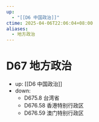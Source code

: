 ```yaml
---
up:
  - "[[D6 中国政治]]"
ctime: 2025-04-06T22:06:04+08:00
aliases:
  - 地方政治
---
```


# D67 地方政治

- up: [[D6 中国政治]]
- down:	
	- D675.8 台湾省
	- D676.58 香港特别行政区
	- D676.59 澳门特别行政区
	
